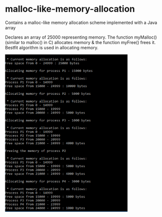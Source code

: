 # malloc-like-memory-allocation
Contains a malloc-like memory allocation scheme implemented with a Java array

Declares an array of 25000 representing memory.
The function myMalloc() (similar to malloc() in C) allocates memory & the function myFree() frees it.
Bestfit algorithm is used in allocating memory.

<img src="https://github.com/TharushiJay/malloc-like-memory-allocation/blob/master/screenshot.PNG" width="400">

